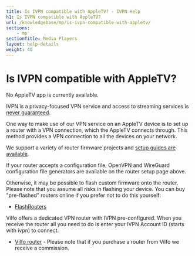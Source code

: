 ```yaml
---
title: Is IVPN compatible with AppleTV? - IVPN Help
h1: Is IVPN compatible with AppleTV?
url: /knowledgebase/mp/is-ivpn-compatible-with-appletv/
sections:
    - mp
sectionTitle: Media Players
layout: help-details
weight: 40
---
```

# Is IVPN compatible with AppleTV?

No AppleTV app is currently available.

IVPN is a privacy-focused VPN service and access to streaming services is [never guaranteed](/knowledgebase/general/can-i-access-hulu-or-netflix-or-bbc-iplayer-using-ivpn/).

One way to make use of our VPN service on an AppleTV device is to set up a router with a VPN connection, which the AppleTV connects through. This method provides a VPN connection to all the devices on your network.

We support a variety of router firmware projects and [setup guides are available](/setup/router/).

If your router accepts a configuration file, OpenVPN and WireGuard configuration file generators are available on the router setup page above.

Otherwise, it may be possible to flash custom firmware onto the router. Please note that you assume all risks in flashing your device. You can buy "pre-flashed" routers online if you prefer not to do this yourself:

* [FlashRouters](https://www.flashrouters.com/vpn-types/ivpn)

Vilfo offers a dedicated VPN router with IVPN pre-configured. When you receive the router all you need to do is enter your IVPN Account ID (starts with ivpn) to connect.

* [Vilfo router](https://www.vilfo.com/providers/ivpn?ref=ivpn) - Please note that if you purchase a router from Vilfo we receive a commission.
